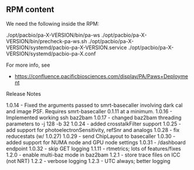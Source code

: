 ## RPM content
We need the following inside the RPM:

./opt/pacbio/pa-X-VERSION/bin/pa-ws
./opt/pacbio/pa-X-VERSION/bin/precheck-pa-ws.sh
./opt/pacbio/pa-X-VERSION/systemd/pacbio-pa-X-VERSION.service
./opt/pacbio/pa-X-VERSION/systemd/pacbio-pa-X.conf

For more info, see

* https://confluence.pacificbiosciences.com/display/PA/Paws+Deployment

Release Notes


1.0.14 - Fixed the arguments passed to smrt-basecaller involving dark cal and image PSF. Requires smrt-basecaller 0.1.11 at a minimum.
1.0.16 - Implemented working ssh baz2bam
1.0.17 - changed baz2bam threading parameters to -j 128 -b 32
1.0.24 - added crosstalkFilter support
1.0.25 - add support for photoelectronSensitivity, refSnr and analogs
1.0.28 - fix reducestats (w/ 1.0.27)
1.0.29 - send ChipLayout to basecaller
1.0.30 - added support for NUMA node and GPU node settings
1.0.31 - /dashboard endpoint
1.0.32 - skip GET logging
1.1.11 - rtmetrics; lots of features/fixes
1.2.0  - enable multi-baz mode in baz2bam
1.2.1  - store trace files on ICC (not NRT)
1.2.2  - verbose logging
1.2.3  - UTC always; better logging
